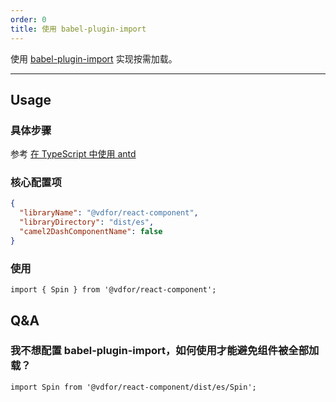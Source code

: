 ```yaml
---
order: 0
title: 使用 babel-plugin-import
---
```


使用 [babel-plugin-import](https://github.com/ant-design/babel-plugin-import) 实现按需加载。

---

## Usage

### 具体步骤

参考 [在 TypeScript 中使用 antd](https://ant.design/docs/react/use-in-typescript-cn#%E9%AB%98%E7%BA%A7%E9%85%8D%E7%BD%AE)

### 核心配置项

```json
{
  "libraryName": "@vdfor/react-component",
  "libraryDirectory": "dist/es",
  "camel2DashComponentName": false
}
```

### 使用

```tsx
import { Spin } from '@vdfor/react-component';
```

## Q&A

### 我不想配置 babel-plugin-import，如何使用才能避免组件被全部加载？

```tsx
import Spin from '@vdfor/react-component/dist/es/Spin';
```
